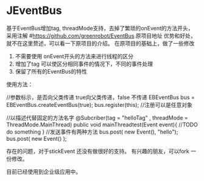 # JEventBus
基于EventBus增加tag, threadMode支持，去掉了繁琐的onEvent的方法开头，采用注解
#https://github.com/greenrobot/EventBus 原项目地址
优势和好处，就不在这里赘述，可以看一下原项目的介绍。
在原项目的基础上，做了一些修改
1. 不需要使用 onEvent开头的方法来进行线程的区分
2. 增加了tag 可以使区分相同事件的情况下，不同的事件处理
3. 保留了所有的EventBus的特性 



使用方法：

//参数标示，是否向父类传递 true向父类传递，false 不传递
EBEventBus  bus = EBEventBus.createEventBus(true); 
bus.register(this);  //注册可以是任意对象
  
  //以描述代替固定的方法名字 
  @Subcriber(tag = "helloTag" , threadMode = ThreadMode.MainThread)
	public void mainThreadtest(Event event){
		//TODO  do something 
	}
	//发送事件有两种方法
	bus.post( new Event(), "hello");
	bus.post( new Event() );
	
存在的问题，对于stickEvent 还没有做很好的支持。
有兴趣的朋友，可以fork 一份修改。

目前已经使用到企业级应用中。
   
